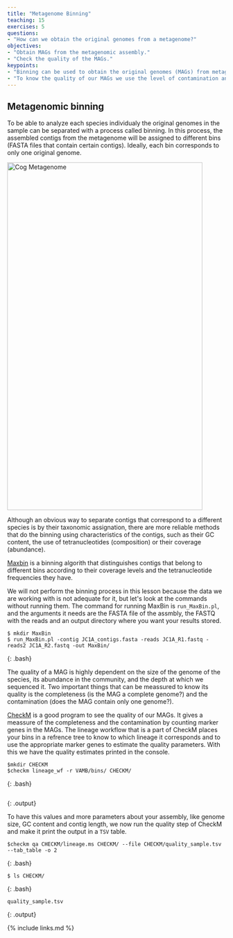 ```yaml
---
title: "Metagenome Binning"
teaching: 15
exercises: 5
questions:
- "How can we obtain the original genomes from a metagenome?"
objectives: 
- "Obtain MAGs from the metagenomic assembly."
- "Check the quality of the MAGs."  
keypoints:
- "Binning can be used to obtain the original genomes (MAGs) from metagenomes."
- "To know the quality of our MAGs we use the level of contamination and completeness."
---
```


## Metagenomic binning
To be able to analyze each species individualy the original genomes in the sample can be separated with a process called binning. 
In this process, the assembled contigs from the metagenome will be assigned to different bins (FASTA files that contain certain contigs). Ideally, each bin corresponds to only one original genome.

<a href="{{ page.root }}/fig/Binning(47).png">
  <img src="{{ page.root }}/fig/Binning(47).png" width="450" height="800" alt="Cog Metagenome" />
</a>

Although an obvious way to separate contigs that correspond to a different species is by their taxonomic assignation, there are more reliable methods that do the binning using characteristics of the contigs, such as their GC content, the use of tetranucleotides (composition) or their coverage (abundance).

[Maxbin](https://sourceforge.net/projects/maxbin/files/) is a binning algorith that distinguishes contigs that belong to different bins according to their coverage levels and the tetranucleotide frequencies they have.

We will not perform the binning process in this lesson because the data we are working with is not adequate for it, but let's look at the commands without running them. The command for running MaxBin is `run_MaxBin.pl`, and the arguments it needs are the FASTA file of the assmbly, the FASTQ with the reads and an output directory where you want your results stored.
~~~
$ mkdir MaxBin
$ run_MaxBin.pl -contig JC1A_contigs.fasta -reads JC1A_R1.fastq -reads2 JC1A_R2.fastq -out MaxBin/
~~~
{: .bash}  

The quality of a MAG is highly dependent on the size of the genome of the species, its abundance in the community, and the depth at which we sequenced it.
Two important things that can be meassured to know its quality is the completeness (is the MAG a complete genome?) and the contamination (does the MAG contain only one genome?). 

[CheckM](https://github.com/Ecogenomics/CheckM) is a good program to see the quality of our MAGs. It gives a meassure of the completeness and the contamination by counting marker genes in the MAGs. The lineage workflow that is a part of CheckM places your bins in a refrence tree to know to which lineage it corresponds and to use the appropriate marker genes to estimate the quality parameters. With this we have the quality estimates printed in the console.
~~~
$mkdir CHECKM
$checkm lineage_wf -r VAMB/bins/ CHECKM/
~~~
{: .bash} 

~~~

~~~
{: .output} 

To have this values and more parameters about your assembly, like genome size, GC content and contig length, we now run the quality step of CheckM and make it print the output in a `TSV` table.
~~~
$checkm qa CHECKM/lineage.ms CHECKM/ --file CHECKM/quality_sample.tsv --tab_table -o 2
~~~
{: .bash} 
~~~
$ ls CHECKM/
~~~
{: .bash} 

~~~
quality_sample.tsv
~~~
{: .output} 



{% include links.md %}
